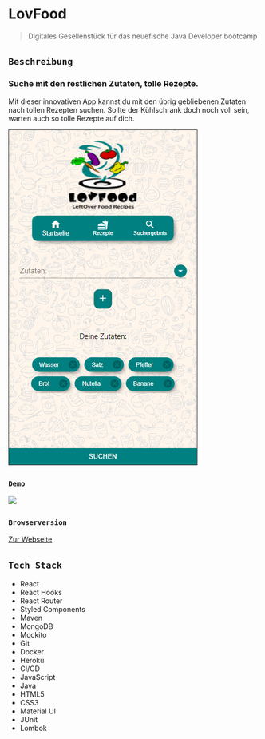# LovFood

> Digitales Gesellenstück für das neuefische Java Developer bootcamp

## `Beschreibung`

### Suche mit den restlichen Zutaten, tolle Rezepte.

Mit dieser innovativen App kannst du mit den übrig gebliebenen Zutaten nach tollen Rezepten suchen. Sollte der Kühlschrank doch noch voll sein, warten auch so tolle Rezepte auf dich.

![app screenshot](frontend/src/images/lovfood.PNG)

### `Demo`

<img src="frontend/src/images/demo.gif" height="600">

### `Browserversion`
[Zur Webseite](https://lovfood.herokuapp.com/)

## `Tech Stack`

- React
- React Hooks
- React Router
- Styled Components
- Maven
- MongoDB
- Mockito
- Git
- Docker
- Heroku
- CI/CD
- JavaScript
- Java
- HTML5
- CSS3
- Material UI
- JUnit
- Lombok

